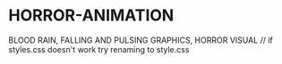 # HORROR-ANIMATION
BLOOD RAIN, FALLING AND PULSING GRAPHICS, HORROR VISUAL
// if styles.css doesn't work try renaming to style.css
